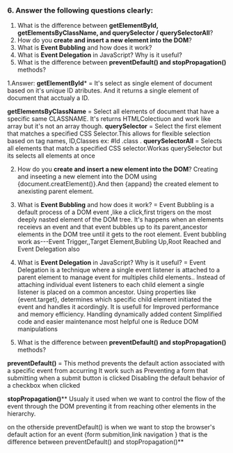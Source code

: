 
### 6. Answer the following questions clearly:

1. What is the difference between **getElementById, getElementsByClassName, and querySelector / querySelectorAll**?
2. How do you **create and insert a new element into the DOM**?
3. What is **Event Bubbling** and how does it work?
4. What is **Event Delegation** in JavaScript? Why is it useful?
5. What is the difference between **preventDefault() and stopPropagation()** methods?


1.Answer:
**getElementById*** = It's select as single element  of document based on it's unique ID atributes. And it returns a single element of document that acctualy a ID.

**getElementsByClassName** = Select all elements of document that have a specific same CLASSNAME. It's returns HTMLColectiuon and work like array but it's not an array though.
**querySelector** = Select the first element that matches a specified CSS Selector.This allows for flexible selection based on tag names, ID,Classes ex: #Id .class .
**querySelectorAll** = Selects all elements that match a specified CSS selector.Workas querySelector but its selects all elements at once

2. How do you **create and insert a new element into the DOM**?
Creating and inseeting a new element into the DOM using {document.creatElement()}.And then {appand} the created element to anexisting parent element.
<!-- here is my example and solution for the Assingment and it works like this   -->
<!-- let historyDiv = document.createElement("div");
       historyDiv.innerHTML =`
                    <div  class="bg-[#FAFAFA] p-4 rounded-lg flex justify-between items-center mb-3 shadow-md">
                    <div>
                        <h1 class="text-[18px] font-semibold text-[#111111]">${serviceName}</h1>
                        <span class="text-[18px] text-[#5C5C5C]">${serviceNumber}</span>
                    </div>
                    <p>${time}</p>

                </div>
       `;
       document.getElementById("history").appendChild(historyDiv).. -->

3. What is **Event Bubbling** and how does it work? = Event Bubbling is a default process of a DOM event ,like a click,first trigers on the most deeply nasted element of the DOM tree.
It's happens when an elements receievs an event and that event bubbles up to its parent,ancestor elements in  the DOM tree until it gets to the root element.
Event bubbling work as---Event Trigger,,Target Element,Bubling Up,Root Reached and Event Delegation also

4. What is **Event Delegation** in JavaScript? Why is it useful? = Event Delegation is a technique where a single event listener is attached to a parent element to manage event for multiples child elements..
Instead of attaching individual event listeners to each child  element a single listener is placed on a common ancestor.
Using properties like {event.target}, determines which specific child element initiated the event and handles it acordingly.
      It is usefull for 
      Improved performance and memory efficiency.
      Handling dynamically added content
      Simplified code and easier maintenance
      most helpful one is Reduce  DOM manipulations


5. What is the difference between **preventDefault() and stopPropagation()** methods?

 **preventDefault()** =
 This method prevents the default action associated with a specific event from accurring
 It work such as
 Preventing a form that submitting when a submit button is clicked
 Disabling  the default behavior of a checkbox when clicked

 **stopPropagation()****
 Usualy it used when we want to control the flow of the event through the DOM preventing it from reaching other elements in the hierarchy.


 on the otherside preventDefault() is when we want to stop the browser's default action for an event {form submition,link navigation }
that is the difference between preventDefault() and stopPropagation()**




